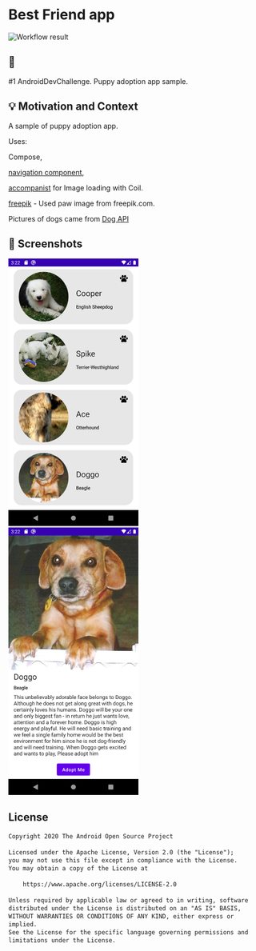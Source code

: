 # Best Friend app

<!--- Replace <OWNER> with your Github Username and <REPOSITORY> with the name of your repository. -->
<!--- You can find both of these in the url bar when you open your repository in github. -->
![Workflow result](https://github.com/mantas84/BestFriend/workflows/Check/badge.svg)


## :scroll:
 #1 AndroidDevChallenge.
 Puppy adoption app sample.
<!--- Describe your app in one or two sentences -->


## :bulb: Motivation and Context
<!--- Optionally point readers to interesting parts of your submission. -->
<!--- What are you especially proud of? -->
A sample of puppy adoption app.

Uses:

Compose,

[navigation component](https://developer.android.com/jetpack/compose/navigation),

[accompanist](https://github.com/chrisbanes/accompanist) for Image loading with Coil.

[freepik](https://www.freepik.com) - Used paw image from freepik.com.

Pictures of dogs came from [Dog API](https://dog.ceo/dog-api/)



## :camera_flash: Screenshots
<!-- You can add more screenshots here if you like -->
<img src="/results/screenshot_1.png" width="260">&emsp;<img src="/results/screenshot_2.png" width="260">

## License
```
Copyright 2020 The Android Open Source Project

Licensed under the Apache License, Version 2.0 (the "License");
you may not use this file except in compliance with the License.
You may obtain a copy of the License at

    https://www.apache.org/licenses/LICENSE-2.0

Unless required by applicable law or agreed to in writing, software
distributed under the License is distributed on an "AS IS" BASIS,
WITHOUT WARRANTIES OR CONDITIONS OF ANY KIND, either express or implied.
See the License for the specific language governing permissions and
limitations under the License.
```